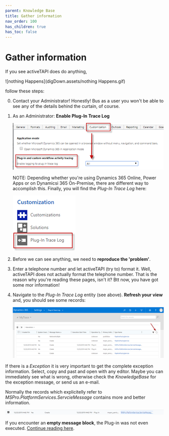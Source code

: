 ```yaml
---
parent: Knowledge Base
title: Gather information
nav_order: 100
has_children: true
has_toc: false
---
```


# Gather information

If you see activeTAPI does do anything, 

![nothing Happens](digDown.assets/nothing Happens.gif)

follow these steps:

0. Contact your Administrator!
   Honestly! Bus as a user you won't be able to see any of the details behind the curtain, of course.

1. As an Administrator: 
   **Enable Plug-In Trace Log**

   ![image-20191223163847898](digDown.assets/image-20191223163847898.png)

   NOTE: Depending whether you're using Dynamics 365 Online, Power Apps or on Dynamicsi 365 On-Premise, there are different way to accomplish this. Finally, you will find the *Plug-In Trace Log* here:

   ![image-20191223164102288](digDown.assets/image-20191223164102288.png)

2. Before we can see anything, we need to **reproduce the 'problem'**.

3. Enter a telephone number and let activeTAPI (try to) format it.
   Well, activeTAPI does not actually format the telephone number. That is the reason why you're reading these pages, isn't it? Btt now, you have got some mor information!

4. Navigate to the *Plug-In Trace Log* entity (see above). **Refresh your view** and, you should see some records:

   ![image-20191223165809825](digDown.assets/image-20191223165809825.png)

If there is a *Exception* it is very important to get the complete exception information. Select, copy and past and open with any editor. Maybe you can immediately see what is wrong, otherwise check the *KnowledgeBase* for the exception message, or send us an e-mail.

Normally the records which explicitelly refer to *MSPro.PlatformServices.ServcieMessage* contains more and better information. 

![image-20191223170812053](digDown.assets/image-20191223170812053.png)

If you encounter an **empty message block**, the Plug-in was not even executed. [Continue reading here](emptyMessageBlock.md).

